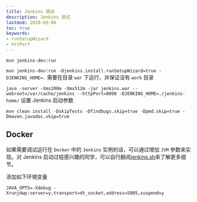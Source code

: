 ```yaml
---
title: Jenkins 调试
description: Jenkins 调试
lastmod: 2020-03-06
toc: true
keywords:
- runSetupWizard
- httPort
---
```


`mvn jenkins-dev:run`

`mvn jenkins-dev:run -Djenkins.install.runSetupWizard=true -DJENKINS_HOME=.` 需要在目录 `war` 下运行，并保证没有 `work` 目录

`java -server -Xms200m -Xmx512m -jar jenkins.war --webroot=/var/cache/jenkins --httpPort=8090 -DJENKINS_HOME=./jenkins-home/` 设置 Jenkins 启动参数

`mvn clean install -DskipTests -Dfindbugs.skip=true -Dpmd.skip=true -Dmaven.javadoc.skip=true`

## Docker

如果需要调试运行在 `Docker` 中的 `Jenkins` 实例的话，可以通过增加 `JVM` 参数来实现。对 Jenkins 启动过程感兴趣的同学，可以自行翻阅[jenkins.sh](https://github.com/jenkinsci/docker/blob/master/jenkins.sh)来了解更多细节。

添加如下环境变量

`JAVA_OPTS=-Xdebug -Xrunjdwp:server=y,transport=dt_socket,address=5005,suspend=y`
